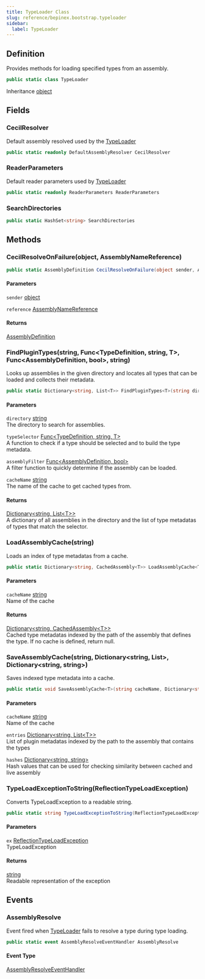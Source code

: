 ```yaml
---
title: TypeLoader Class
slug: reference/bepinex.bootstrap.typeloader
sidebar:
  label: TypeLoader
---
```

## Definition

Provides methods for loading specified types from an assembly.

```csharp title="C#"
public static class TypeLoader
```

Inheritance [object](https://learn.microsoft.com/dotnet/api/system.object/)

## Fields

### CecilResolver

Default assembly resolved used by the [TypeLoader](../bepinex.bootstrap.typeloader/)

```csharp title="C#"
public static readonly DefaultAssemblyResolver CecilResolver
```

### ReaderParameters

Default reader parameters used by [TypeLoader](../bepinex.bootstrap.typeloader/)

```csharp title="C#"
public static readonly ReaderParameters ReaderParameters
```

### SearchDirectories

```csharp title="C#"
public static HashSet<string> SearchDirectories
```

## Methods

### CecilResolveOnFailure(object, AssemblyNameReference)

```csharp title="C#"
public static AssemblyDefinition CecilResolveOnFailure(object sender, AssemblyNameReference reference)
```

#### Parameters

`sender` [object](https://learn.microsoft.com/dotnet/api/system.object/)  

`reference` [AssemblyNameReference](https://github.com/jbevain/cecil/blob/main/mono.cecil/assemblynamereference.cs/)  

#### Returns

[AssemblyDefinition](https://github.com/jbevain/cecil/blob/main/mono.cecil/assemblydefinition.cs/)

### FindPluginTypes<T>(string, Func<TypeDefinition, string, T>, Func<AssemblyDefinition, bool>, string)

Looks up assemblies in the given directory and locates all types that can be loaded and collects their metadata.

```csharp title="C#"
public static Dictionary<string, List<T>> FindPluginTypes<T>(string directory, Func<TypeDefinition, string, T> typeSelector, Func<AssemblyDefinition, bool> assemblyFilter = null, string cacheName = null) where T : ICacheable, new()
```

#### Parameters

`directory` [string](https://learn.microsoft.com/dotnet/api/system.string/)  
The directory to search for assemblies.

`typeSelector` [Func\<TypeDefinition, string, T\>](https://learn.microsoft.com/dotnet/api/system.func-3/)  
A function to check if a type should be selected and to build the type metadata.

`assemblyFilter` [Func\<AssemblyDefinition, bool\>](https://learn.microsoft.com/dotnet/api/system.func-2/)  
A filter function to quickly determine if the assembly can be loaded.

`cacheName` [string](https://learn.microsoft.com/dotnet/api/system.string/)  
The name of the cache to get cached types from.

#### Returns

[Dictionary\<string, List\<T\>\>](https://learn.microsoft.com/dotnet/api/system.collections.generic.dictionary-2/)  
A dictionary of all assemblies in the directory and the list of type metadatas of types that match the selector.

### LoadAssemblyCache<T>(string)

Loads an index of type metadatas from a cache.

```csharp title="C#"
public static Dictionary<string, CachedAssembly<T>> LoadAssemblyCache<T>(string cacheName) where T : ICacheable, new()
```

#### Parameters

`cacheName` [string](https://learn.microsoft.com/dotnet/api/system.string/)  
Name of the cache

#### Returns

[Dictionary\<string, CachedAssembly\<T\>\>](https://learn.microsoft.com/dotnet/api/system.collections.generic.dictionary-2/)  
Cached type metadatas indexed by the path of the assembly that defines the type. If no cache is defined, return null.

### SaveAssemblyCache<T>(string, Dictionary<string, List<T>>, Dictionary<string, string>)

Saves indexed type metadata into a cache.

```csharp title="C#"
public static void SaveAssemblyCache<T>(string cacheName, Dictionary<string, List<T>> entries, Dictionary<string, string> hashes) where T : ICacheable
```

#### Parameters

`cacheName` [string](https://learn.microsoft.com/dotnet/api/system.string/)  
Name of the cache

`entries` [Dictionary\<string, List\<T\>\>](https://learn.microsoft.com/dotnet/api/system.collections.generic.dictionary-2/)  
List of plugin metadatas indexed by the path to the assembly that contains the types

`hashes` [Dictionary\<string, string\>](https://learn.microsoft.com/dotnet/api/system.collections.generic.dictionary-2/)  
Hash values that can be used for checking similarity between cached and live assembly


### TypeLoadExceptionToString(ReflectionTypeLoadException)

Converts TypeLoadException to a readable string.

```csharp title="C#"
public static string TypeLoadExceptionToString(ReflectionTypeLoadException ex)
```

#### Parameters

`ex` [ReflectionTypeLoadException](https://learn.microsoft.com/dotnet/api/system.reflection.reflectiontypeloadexception/)  
TypeLoadException

#### Returns

[string](https://learn.microsoft.com/dotnet/api/system.string/)  
Readable representation of the exception

## Events

### AssemblyResolve

Event fired when [TypeLoader](../bepinex.bootstrap.typeloader/) fails to resolve a type during type loading.

```csharp title="C#"
public static event AssemblyResolveEventHandler AssemblyResolve
```

#### Event Type

[AssemblyResolveEventHandler](https://github.com/jbevain/cecil/blob/main/mono.cecil/baseassemblyresolver.cs/)